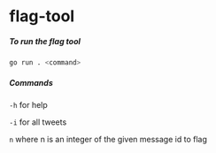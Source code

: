 # flag-tool

##### To run the flag tool
```sh
go run . <command>
```

##### Commands
```-h``` for help

```-i``` for all tweets

```n``` where n is an integer of the given message id to flag  
